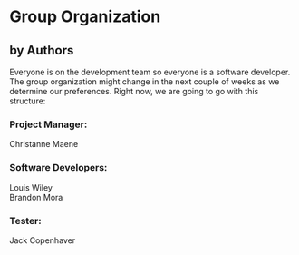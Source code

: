 # Group Organization
## by Authors

Everyone is on the development team so everyone is a software developer. The group organization might change in the next couple of weeks as we determine our preferences. Right now, we are going to go with this structure: 

### Project Manager:
Christanne Maene

### Software Developers: 

Louis Wiley 
<br/>
Brandon Mora

### Tester:

Jack Copenhaver
